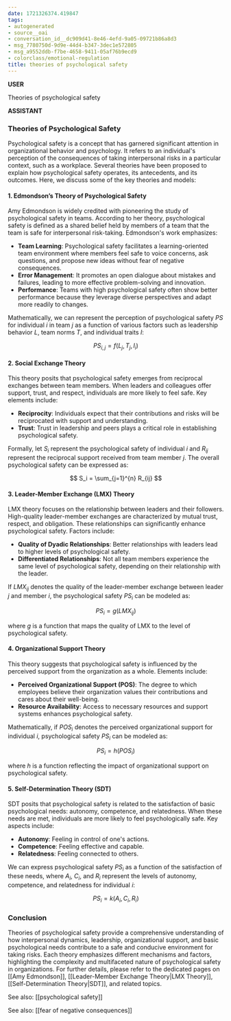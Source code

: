 ```yaml
---
date: 1721326374.419847
tags:
- autogenerated
- source__oai
- conversation_id__dc909d41-8e46-4efd-9a05-09721b86a8d3
- msg_7780750d-9d9e-44d4-b347-3dec1e572805
- msg_a9552ddb-f7be-4658-9411-05af76b9ecd9
- colorclass/emotional-regulation
title: theories of psychological safety
---
```


**USER**

Theories of psychological safety


**ASSISTANT**

### Theories of Psychological Safety

Psychological safety is a concept that has garnered significant attention in organizational behavior and psychology. It refers to an individual's perception of the consequences of taking interpersonal risks in a particular context, such as a workplace. Several theories have been proposed to explain how psychological safety operates, its antecedents, and its outcomes. Here, we discuss some of the key theories and models:

#### 1. **Edmondson’s Theory of Psychological Safety**

Amy Edmondson is widely credited with pioneering the study of psychological safety in teams. According to her theory, psychological safety is defined as a shared belief held by members of a team that the team is safe for interpersonal risk-taking. Edmondson's work emphasizes:

- **Team Learning**: Psychological safety facilitates a learning-oriented team environment where members feel safe to voice concerns, ask questions, and propose new ideas without fear of negative consequences.
- **Error Management**: It promotes an open dialogue about mistakes and failures, leading to more effective problem-solving and innovation.
- **Performance**: Teams with high psychological safety often show better performance because they leverage diverse perspectives and adapt more readily to changes.

Mathematically, we can represent the perception of psychological safety $PS$ for individual $i$ in team $j$ as a function of various factors such as leadership behavior $L$, team norms $T$, and individual traits $I$:

$$
PS_{i,j} = f(L_j, T_j, I_i)
$$

#### 2. **Social Exchange Theory**

This theory posits that psychological safety emerges from reciprocal exchanges between team members. When leaders and colleagues offer support, trust, and respect, individuals are more likely to feel safe. Key elements include:

- **Reciprocity**: Individuals expect that their contributions and risks will be reciprocated with support and understanding.
- **Trust**: Trust in leadership and peers plays a critical role in establishing psychological safety.

Formally, let $S_i$ represent the psychological safety of individual $i$ and $R_{ij}$ represent the reciprocal support received from team member $j$. The overall psychological safety can be expressed as:

$$
S_i = \sum_{j=1}^{n} R_{ij}
$$

#### 3. **Leader-Member Exchange (LMX) Theory**

LMX theory focuses on the relationship between leaders and their followers. High-quality leader-member exchanges are characterized by mutual trust, respect, and obligation. These relationships can significantly enhance psychological safety. Factors include:

- **Quality of Dyadic Relationships**: Better relationships with leaders lead to higher levels of psychological safety.
- **Differentiated Relationships**: Not all team members experience the same level of psychological safety, depending on their relationship with the leader.

If $LMX_{ij}$ denotes the quality of the leader-member exchange between leader $j$ and member $i$, the psychological safety $PS_i$ can be modeled as:

$$
PS_i = g(LMX_{ij})
$$

where $g$ is a function that maps the quality of LMX to the level of psychological safety.

#### 4. **Organizational Support Theory**

This theory suggests that psychological safety is influenced by the perceived support from the organization as a whole. Elements include:

- **Perceived Organizational Support (POS)**: The degree to which employees believe their organization values their contributions and cares about their well-being.
- **Resource Availability**: Access to necessary resources and support systems enhances psychological safety.

Mathematically, if $POS_i$ denotes the perceived organizational support for individual $i$, psychological safety $PS_i$ can be modeled as:

$$
PS_i = h(POS_i)
$$

where $h$ is a function reflecting the impact of organizational support on psychological safety.

#### 5. **Self-Determination Theory (SDT)**

SDT posits that psychological safety is related to the satisfaction of basic psychological needs: autonomy, competence, and relatedness. When these needs are met, individuals are more likely to feel psychologically safe. Key aspects include:

- **Autonomy**: Feeling in control of one's actions.
- **Competence**: Feeling effective and capable.
- **Relatedness**: Feeling connected to others.

We can express psychological safety $PS_i$ as a function of the satisfaction of these needs, where $A_i$, $C_i$, and $R_i$ represent the levels of autonomy, competence, and relatedness for individual $i$:

$$
PS_i = k(A_i, C_i, R_i)
$$

### Conclusion

Theories of psychological safety provide a comprehensive understanding of how interpersonal dynamics, leadership, organizational support, and basic psychological needs contribute to a safe and conducive environment for taking risks. Each theory emphasizes different mechanisms and factors, highlighting the complexity and multifaceted nature of psychological safety in organizations. For further details, please refer to the dedicated pages on [[Amy Edmondson]], [[Leader-Member Exchange Theory|LMX Theory]], [[Self-Determination Theory|SDT]], and related topics.

See also: [[psychological safety]]


See also: [[fear of negative consequences]]
